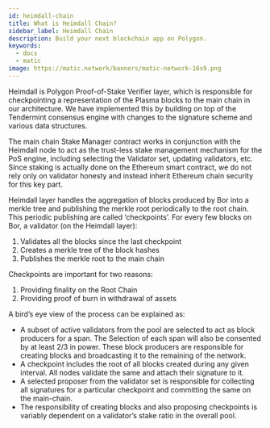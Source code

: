 ```yaml
---
id: heimdall-chain
title: What is Heimdall Chain?
sidebar_label: Heimdall Chain
description: Build your next blockchain app on Polygon.
keywords:
  - docs
  - matic
image: https://matic.network/banners/matic-network-16x9.png 
---
```

Heimdall is Polygon Proof-of-Stake Verifier layer, which is responsible for checkpointing a representation of the Plasma blocks to the main chain in our architecture. We have implemented this by building on top of the Tendermint consensus engine with changes to the signature scheme and various data structures.

The main chain Stake Manager contract works in conjunction with the Heimdall node to act as the trust-less stake management mechanism for the PoS engine, including selecting the Validator set, updating validators, etc. Since staking is actually done on the Ethereum smart contract, we do not rely only on validator honesty and instead inherit Ethereum chain security for this key part.

Heimdall layer handles the aggregation of blocks produced by Bor into a merkle tree and publishing the merkle root periodically to the root chain. This periodic publishing are called ‘checkpoints’. For every few blocks on Bor, a validator (on the Heimdall layer): 

1. Validates all the blocks since the last checkpoint
2. Creates a merkle tree of the block hashes
3. Publishes the merkle root to the main chain

Checkpoints are important for two reasons: 

1. Providing finality on the Root Chain
2. Providing proof of burn in withdrawal of assets

A bird’s eye view of the process can be explained as: 

- A subset of active validators from the pool are selected to act as block producers for a span. The Selection of each span will also be consented by at least 2/3 in power. These block producers are responsible for creating blocks and broadcasting it to the remaining of the network.
- A checkpoint includes the root of all blocks created during any given interval. All nodes validate the same and attach their signature to it.
- A selected proposer from the validator set is responsible for collecting all signatures for a particular checkpoint and committing the same on the main-chain.
- The responsibility of creating blocks and also proposing checkpoints is variably dependent on a validator’s stake ratio in the overall pool.